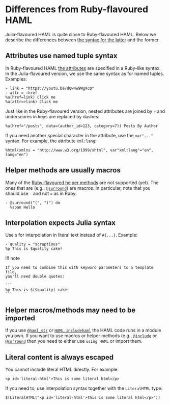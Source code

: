 # Differences from Ruby-flavoured HAML

Julia-flavoured HAML is quite close to Ruby-flavoured HAML. Below
we describe the differences between [the syntax for the latter](http://haml.info/docs/yardoc/file.REFERENCE.html) and the former.

## Attributes use named tuple syntax

In Ruby-flavoured HAML [the attributes](http://haml.info/docs/yardoc/file.REFERENCE.html#attributes)
are specified in a Ruby-like syntax. In the Julia-flavoured version, we
use the same syntax as for named tuples. Examples:

```
- link = "https://youtu.be/dQw4w9WgXcQ"
- attr = :href
%a(href=link) Click me
%a(attr=>link) Click me
```

Just like in the Ruby-flavoured version, nested attributes are joined by `-` and
underscores in keys are replaced by dashes:

```
%a(href="/posts", data=(author_id=123, category=7)) Posts By Author
```

If you need another special character in the attribute, use the `var"..."` syntax.
For example, the attribute `xml:lang`:

```
%html(xmlns = "http://www.w3.org/1999/xhtml", var"xml:lang"="en", lang="en")
```

## Helper methods are usually macros

Many of the [Ruby-flavoured helper methods](http://haml.info/docs/yardoc/Haml/Helpers.html) are
not supported (yet). The ones that are (e.g., [`@surround`](@ref)) are
macros. In particular, note that you should use `-` and not `=` as in Ruby:

```
- @surround("(", ")") do
  %span Hello
```

## Interpolation expects Julia syntax

Use `$` for interpolation in literal text instead of `#{...}`. Example:

```
- quality = "scruptious"
%p This is $quality cake!
```

!!! note

    If you need to combine this with keyword parameters to a template file,
    you'll need double quotes:

    ```
    %p This is $($quality) cake!
    ```

## Helper macros/methods may need to be imported

If you use [`@haml_str`](@ref) or [`HAML.includehaml`](@ref) the HAML code runs in a
module you own. If you want to use macros or helper methods (e.g.,
[`@include`](@ref) or [`@surround`](@ref) then you need to either use `using
HAML` or import them.

## Literal content is always escaped

You cannot include literal HTML directly. For example:

```
<p id='literal-html'>This is some literal html</p>
```

If you need to, use interpolation syntax together with the `LiteralHTML` type:

```
$(LiteralHTML("<p id='literal-html'>This is some literal html</p>"))
```
